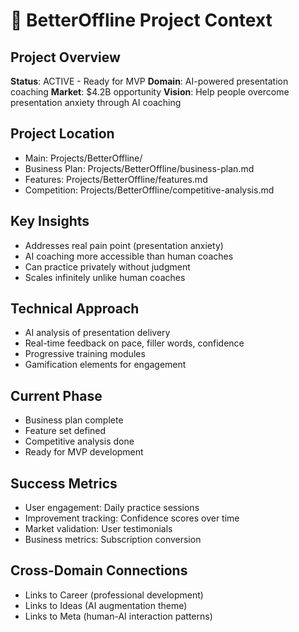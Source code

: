# 🎯 BetterOffline Project Context

## Project Overview
**Status**: ACTIVE - Ready for MVP
**Domain**: AI-powered presentation coaching
**Market**: $4.2B opportunity
**Vision**: Help people overcome presentation anxiety through AI coaching

## Project Location
- Main: Projects/BetterOffline/
- Business Plan: Projects/BetterOffline/business-plan.md
- Features: Projects/BetterOffline/features.md
- Competition: Projects/BetterOffline/competitive-analysis.md

## Key Insights
- Addresses real pain point (presentation anxiety)
- AI coaching more accessible than human coaches
- Can practice privately without judgment
- Scales infinitely unlike human coaches

## Technical Approach
- AI analysis of presentation delivery
- Real-time feedback on pace, filler words, confidence
- Progressive training modules
- Gamification elements for engagement

## Current Phase
- Business plan complete
- Feature set defined
- Competitive analysis done
- Ready for MVP development

## Success Metrics
- User engagement: Daily practice sessions
- Improvement tracking: Confidence scores over time
- Market validation: User testimonials
- Business metrics: Subscription conversion

## Cross-Domain Connections
- Links to Career (professional development)
- Links to Ideas (AI augmentation theme)
- Links to Meta (human-AI interaction patterns)